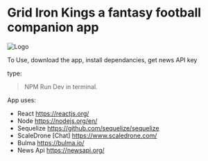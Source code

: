 
# Grid Iron Kings a fantasy football companion app

 ![Logo](/logo-Square.jpg)

To Use, download the app, install dependancies, get news API key

type: 
> NPM Run Dev 
in terminal.

App uses: 
* React https://reactjs.org/
* Node https://nodejs.org/en/
* Sequelize https://github.com/sequelize/sequelize
* ScaleDrone [Chat] https://www.scaledrone.com/
* Bulma https://bulma.io/
* News Api https://newsapi.org/

